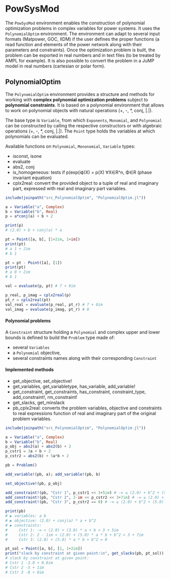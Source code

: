 # PowSysMod
The `PowSysMod` environment enables the construction of polynomial optimization problems in complex variables for power systems. It uses the `PolynomialOptim` environment. The environment can adapt to several input formats (Matpower, GOC, IIDM) if the user defines the proper functions (a read function and elements of the power network along with their parameters and constraints). Once the optimization problem is built, the problem can be exported in real numbers and in text files (to be treated by AMPL for example). It is also possible to convert the problem in a JuMP model in real numbers (cartesian or polar form). 


<!-- ## Setting Julia for custom modules
The modules need to be accessible from julia's path to be loaded with the `using` command.
This can be done by running `push!(LOAD_PATH, "location/of/modules")`, which will update the path for the current session.

The path can be updated at every start of a Julia session by adding the command to the `.juliarc.jl` file, which should be located (or created) at the location given by `homedir()`. -->

## PolynomialOptim
The `PolynomialOptim` environment provides a structure and methods for working with **complex polynomial optimization problems** subject to **polynomial constraints**. It is based on a polynomial environment that allows to work on polynomial objects with natural operations (+, -, \*, conj, |.|).

The base type is `Variable`, from which `Exponents`, `Monomial`, and `Polynomial` can be constructed by calling the respective constructors or with algebraic operations (+, -, \*, conj, |.|). The `Point` type holds the variables at which polynomials can be evaluated.

Available functions on `Polynomial`, `Mononomial`, `Variable` types:
- isconst, isone
- evaluate
- abs2, conj
- is_homogeneous: tests if p(exp(iϕ)X) = p(X) ∀X∈R^n, Φ∈R (phase invariant equation)
- cplx2real: convert the provided object to a tuple of real and imaginary part, expressed with real and imaginary part variables.

```julia
include(joinpath("src_PolynomialOptim", "PolynomialOptim.jl"))

a = Variable("a", Complex)
b = Variable("b", Real)
p = a*conj(a) + b + 2

print(p)
# (2.0) + b + conj(a) * a

pt = Point([a, b], [1+2im, 1+im])
print(pt)
# a 1 + 2im
# b 1

pt = pt - Point([a], [1])
print(pt)
# a 0 + 2im
# b 1

val = evaluate(p, pt) # 7 + 0im

p_real, p_imag = cplx2real(p)
pt_r = cplx2real(pt)
val_real = evaluate(p_real, pt_r) # 7 + 0im
val_imag = evaluate(p_imag, pt_r) # 0
```


#### Polynomial problems
A `Constraint` structure holding a `Polynomial` and complex upper and lower bounds is defined to build the `Problem` type made of:
- several `Variables`
- a `Polynomial` objective,
- several constraints names along with their corresponding `Constraint`

#### Implemented methods
- get_objective, set_objective!
- get_variables, get_variabletype, has_variable, add_variable!
- get_constraint, get_constraints, has_constraint, constraint_type, add_constraint!, rm_constraint!
- get_slacks, get_minslack
- pb_cplx2real: converts the problem variables, objective and constraints to real expressions function of real and imaginary part of the original problem variables.

```julia
include(joinpath("src_PolynomialOptim", "PolynomialOptim.jl"))

a = Variable("a", Complex)
b = Variable("b", Real)
p_obj = abs2(a) + abs2(b) + 2
p_cstr1 = 3a + b + 2
p_cstr2 = abs2(b) + 5a*b + 2

pb = Problem()

add_variable!(pb, a); add_variable!(pb, b)

set_objective!(pb, p_obj)

add_constraint!(pb, "Cstr 1", p_cstr1 << 3+5im) # -∞ ≤ (2.0) + b^2 + (5.0) * a * b ≤ 2 + 6im
add_constraint!(pb, "Cstr 2", 2-im << p_cstr2 << 3+7im) # -∞ ≤ (2.0) + b^2 + (5.0) * a * b ≤ 2 + 6im
add_constraint!(pb, "Cstr 3", p_cstr2 == 0) # -∞ ≤ (2.0) + b^2 + (5.0) * a * b ≤ 2 + 6im

print(pb)
# ▶ variables: a b
# ▶ objective: (2.0) + conj(a) * a + b^2
# ▶ constraints:
#     Cstr 1: -∞ < (2.0) + (3.0) * a + b < 3 + 5im
#     Cstr 2: 2 - 1im < (2.0) + (5.0) * a * b + b^2 < 3 + 7im
#     Cstr 3: (2.0) + (5.0) * a * b + b^2 = 0

pt_sol = Point([a, b], [1, 1+2im])
print("slack by constraint at given point:\n", get_slacks(pb, pt_sol))
# slack by constraint at given point:
# Cstr 1 -3.0 + 0.0im
# Cstr 2 -5 + 1im
# Cstr 3 -8 + 0im
```
